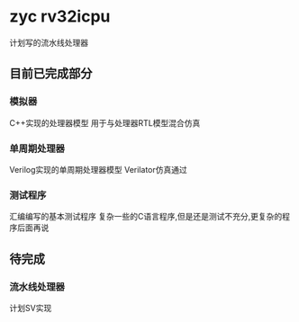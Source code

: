 # zyc rv32icpu
计划写的流水线处理器
## 目前已完成部分
### 模拟器
C++实现的处理器模型
用于与处理器RTL模型混合仿真

### 单周期处理器
Verilog实现的单周期处理器模型
Verilator仿真通过

### 测试程序
汇编编写的基本测试程序
复杂一些的C语言程序,但是还是测试不充分,更复杂的程序后面再说


## 待完成
### 流水线处理器
计划SV实现